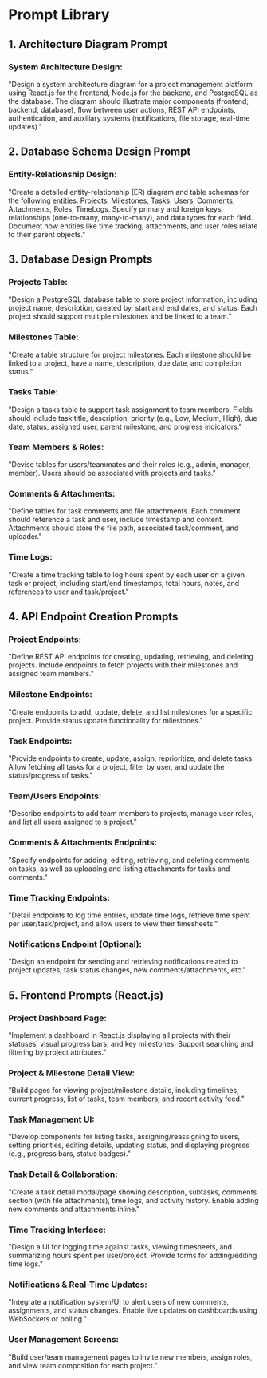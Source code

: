 # Prompt Library

## 1. Architecture Diagram Prompt

### System Architecture Design:
"Design a system architecture diagram for a project management platform using React.js for the frontend, Node.js for the backend, and PostgreSQL as the database. The diagram should illustrate major components (frontend, backend, database), flow between user actions, REST API endpoints, authentication, and auxiliary systems (notifications, file storage, real-time updates)."

## 2. Database Schema Design Prompt

### Entity-Relationship Design:
"Create a detailed entity-relationship (ER) diagram and table schemas for the following entities: Projects, Milestones, Tasks, Users, Comments, Attachments, Roles, TimeLogs. Specify primary and foreign keys, relationships (one-to-many, many-to-many), and data types for each field. Document how entities like time tracking, attachments, and user roles relate to their parent objects."

## 3. Database Design Prompts

### Projects Table:
"Design a PostgreSQL database table to store project information, including project name, description, created by, start and end dates, and status. Each project should support multiple milestones and be linked to a team."

### Milestones Table:
"Create a table structure for project milestones. Each milestone should be linked to a project, have a name, description, due date, and completion status."

### Tasks Table:
"Design a tasks table to support task assignment to team members. Fields should include task title, description, priority (e.g., Low, Medium, High), due date, status, assigned user, parent milestone, and progress indicators."

### Team Members & Roles:
"Devise tables for users/teammates and their roles (e.g., admin, manager, member). Users should be associated with projects and tasks."

### Comments & Attachments:
"Define tables for task comments and file attachments. Each comment should reference a task and user, include timestamp and content. Attachments should store the file path, associated task/comment, and uploader."

### Time Logs:
"Create a time tracking table to log hours spent by each user on a given task or project, including start/end timestamps, total hours, notes, and references to user and task/project."

## 4. API Endpoint Creation Prompts

### Project Endpoints:
"Define REST API endpoints for creating, updating, retrieving, and deleting projects. Include endpoints to fetch projects with their milestones and assigned team members."

### Milestone Endpoints:
"Create endpoints to add, update, delete, and list milestones for a specific project. Provide status update functionality for milestones."

### Task Endpoints:
"Provide endpoints to create, update, assign, reprioritize, and delete tasks. Allow fetching all tasks for a project, filter by user, and update the status/progress of tasks."

### Team/Users Endpoints:
"Describe endpoints to add team members to projects, manage user roles, and list all users assigned to a project."

### Comments & Attachments Endpoints:
"Specify endpoints for adding, editing, retrieving, and deleting comments on tasks, as well as uploading and listing attachments for tasks and comments."

### Time Tracking Endpoints:
"Detail endpoints to log time entries, update time logs, retrieve time spent per user/task/project, and allow users to view their timesheets."

### Notifications Endpoint (Optional):
"Design an endpoint for sending and retrieving notifications related to project updates, task status changes, new comments/attachments, etc."

## 5. Frontend Prompts (React.js)

### Project Dashboard Page:
"Implement a dashboard in React.js displaying all projects with their statuses, visual progress bars, and key milestones. Support searching and filtering by project attributes."

### Project & Milestone Detail View:
"Build pages for viewing project/milestone details, including timelines, current progress, list of tasks, team members, and recent activity feed."

### Task Management UI:
"Develop components for listing tasks, assigning/reassigning to users, setting priorities, editing details, updating status, and displaying progress (e.g., progress bars, status badges)."

### Task Detail & Collaboration:
"Create a task detail modal/page showing description, subtasks, comments section (with file attachments), time logs, and activity history. Enable adding new comments and attachments inline."

### Time Tracking Interface:
"Design a UI for logging time against tasks, viewing timesheets, and summarizing hours spent per user/project. Provide forms for adding/editing time logs."

### Notifications & Real-Time Updates:
"Integrate a notification system/UI to alert users of new comments, assignments, and status changes. Enable live updates on dashboards using WebSockets or polling."

### User Management Screens:
"Build user/team management pages to invite new members, assign roles, and view team composition for each project." 